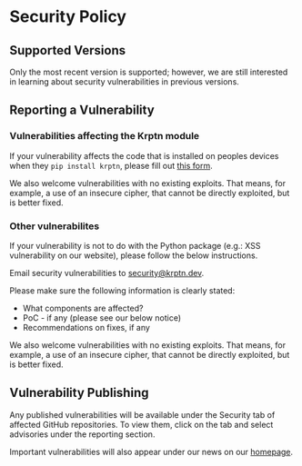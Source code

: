 # Security Policy

## Supported Versions

Only the most recent version is supported; however, we are still interested in learning about security vulnerabilities in previous versions.

## Reporting a Vulnerability

### Vulnerabilities affecting the Krptn module

If your vulnerability affects the code that is installed on peoples devices when they `pip install krptn`, please fill out [this form](https://github.com/krptn/krypton/security/advisories/new).

We also welcome vulnerabilities with no existing exploits. That means, for example, a use of an insecure cipher, that cannot be directly exploited, but is better fixed.

### Other vulnerabilites

If your vulnerability is not to do with the Python package (e.g.: XSS vulnerability on our website), please follow the below instructions.

Email security vulnerabilities to [security@krptn.dev](mailto:security@krptn.dev).

Please make sure the following information is clearly stated:

- What components are affected?
- PoC - if any (please see our below notice)
- Recommendations on fixes, if any

We also welcome vulnerabilities with no existing exploits. That means, for example, a use of an insecure cipher, that cannot be directly exploited, but is better fixed.

## Vulnerability Publishing

Any published vulnerabilities will be available under the Security tab of affected GitHub repositories. To view them, click on the tab and select advisories under the reporting section.

Important vulnerabilities will also appear under our news on our [homepage](https://www.krptn.dev/news/).
